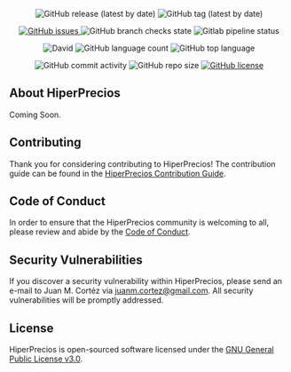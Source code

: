 <p align="center">
    <img alt="GitHub release (latest by date)" src="https://img.shields.io/github/v/release/juanmcortez/HiperPreciosv1">
    <img alt="GitHub tag (latest by date)" src="https://img.shields.io/github/v/tag/juanmcortez/HiperPreciosv1?label=Version">
</p>

<p align="center">
    <a href="https://github.com/juanmcortez/HiperPreciosv1/issues">
        <img alt="GitHub issues" src="https://img.shields.io/github/issues/juanmcortez/HiperPreciosv1?label=Issues" />
    </a>
    <img alt="GitHub branch checks state" src="https://img.shields.io/github/checks-status/juanmcortez/HiperPreciosv1/main" />
    <img alt="Gitlab pipeline status" src="https://img.shields.io/gitlab/pipeline/juanmcortez/HiperPreciosv1/main?label=Build" />
</p>

<p align="center">
    <img alt="David" src="https://img.shields.io/david/dev/juanmcortez/HiperPreciosv1?label=Dependencies">
    <img alt="GitHub language count" src="https://img.shields.io/github/languages/count/juanmcortez/HiperPreciosv1?label=Lanuages">
    <img alt="GitHub top language" src="https://img.shields.io/github/languages/top/juanmcortez/HiperPreciosv1">
</p>

<p align="center">
    <img alt="GitHub commit activity" src="https://img.shields.io/github/commit-activity/w/juanmcortez/HiperPreciosv1?label=Commits">
    <img alt="GitHub repo size" src="https://img.shields.io/github/repo-size/juanmcortez/HiperPreciosv1?label=Repository%20Size">
    <a href="https://github.com/juanmcortez/HiperPreciosv1/blob/main/LICENSE">
        <img alt="GitHub license" src="https://img.shields.io/github/license/juanmcortez/HiperPreciosv1?label=License" />
    </a>
</p>

## About HiperPrecios

Coming Soon.

## Contributing

Thank you for considering contributing to HiperPrecios! The contribution guide can be found in the [HiperPrecios Contribution Guide](https://github.com/juanmcortez/HiperPreciosv1/blob/main/.github/CONTRIBUTING.md).

## Code of Conduct

In order to ensure that the HiperPrecios community is welcoming to all, please review and abide by the [Code of Conduct](https://github.com/juanmcortez/HiperPreciosv1/blob/main/.github/CODE_OF_CONDUCT.md).

## Security Vulnerabilities

If you discover a security vulnerability within HiperPrecios, please send an e-mail to Juan M. Cortéz via [juanm.cortez@gmail.com](mailto:juanm.cortez@gmail.com). All security vulnerabilities will be promptly addressed.

## License

HiperPrecios is open-sourced software licensed under the [GNU General Public License v3.0](https://github.com/juanmcortez/HiperPreciosv1/blob/main/LICENSE).
